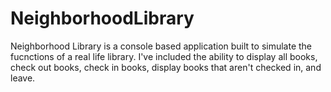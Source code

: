 # NeighborhoodLibrary
Neighborhood Library is a console based application built to simulate the fucnctions of a real life library. I've included the ability to display all books, check out books, check in books, display books that aren't checked in, and leave. 
